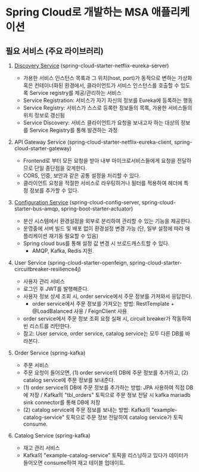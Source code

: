 # Spring Cloud로 개발하는 MSA 애플리케이션

## 필요 서비스 (주요 라이브러리)

1. [Discovery Service](http://localhost:8761) (spring-cloud-starter-netflix-eureka-server)
   - 가용한 서비스 인스턴스 목록과 그 위치(host, port)가 동적으로 변하는 가상화 혹은 컨테이너화된 환경에서, 클라이언트가 서비스 인스턴스를 호출할 수 있도록 Service registry를 제공/관리하는 서비스
   - Service Registration: 서비스가 자기 자신의 정보를 Eureka에 등록하는 행동
   - Service Registry: 서비스가 스스로 등록한 정보들의 목록, 가용한 서비스들의 위치 정보로 갱신됨
   - Service Discovery: 서비스 클라이언트가 요청을 보내고자 하는 대상의 정보를 Service Registry를 통해 발견하는 과정

2. API Gateway Service (spring-cloud-starter-netflix-eureka-client, spring-cloud-starter-gateway)
   - Frontend로 부터 모든 요청을 받아 내부 마이크로서비스들에게 요청을 전달하므로 단일 종단점을 갖게한다.
   - CORS, 인증, 보안과 같은 공통 설정을 처리할 수 있다.
   - 클라이언트 요청을 적절한 서비스로 라우팅하거나 필터를 적용하여 헤더에 특정 정보를 추가할 수 있다.

3. [Configuration Service](http://localhost:8888/ecommerce/default) (spring-cloud-config-server, spring-cloud-starter-bus-amqp, spring-boot-starter-actuator)
   - 분산 시스템에서 환경설정을 외부로 분리하여 관리할 수 있는 기능을 제공한다. 
   - 운영중에 서버 빌드 및 배포 없이 환경설정 변경 가능 (단, 일부 설정에 따라 애플리케이션 재기동 필요할 수 있음)
   - Spring cloud bus를 통해 설정 값 변경 시 브로드캐스트할 수 있다.
     - AMQP, Kafka, Redis 지원.

4. User Service (spring-cloud-starter-openfeign, spring-cloud-starter-circuitbreaker-resilience4j)
   - 사용자 관리 서비스
   - 로그인 후 JWT를 발행해준다.
   - 사용자 정보 상세 조회 시, order service에서 주문 정보를 가져와서 응답한다.
       - order service에서 주문 정보를 가져오는 방법: RestTemplate + @LoadBalanced 사용 / FeignClient 사용
   - order service에서 주문 정보 조회 요청 실패 시, circuit breaker가 작동하여 빈 리스트를 리턴한다.
   - 참고: User service, order service, catalog service는 모두 다른 DB를 바라본다.


5. Order Service (spring-kafka)
   - 주문 서비스
   - 주문 요청이 들어오면, (1) order service의 DB에 주문 정보를 추가하고, (2) catalog service에 주문 정보를 보내준다.
   - (1) order service의 DB에 주문 정보를 추가하는 방법: JPA 사용하여 직접 DB에 저장 / Kafka의 "tbl_orders" 토픽으로 주문 정보 전달 시 kafka mariadb sink connector를 통해 DB에 저장
   - (2) catalog service에 주문 정보를 보내는 방법: Kafka의 "example-catalog-service" 토픽으로 주문 정보 전달하여 catalog service가 토픽 consume.

6. Catalog Service (spring-kafka)
   - 재고 관리 서비스
   - Kafka의 "example-catalog-service" 토픽을 리스닝하고 있다가 데이터가 들어오면 consume하여 재고 테이블 업데이트.


